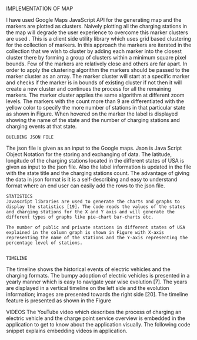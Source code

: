 IMPLEMENTATION OF MAP

I have used Google Maps JavaScript API for the generating map and the markers are plotted as clusters. Naively plotting all the charging stations in the map will degrade the user experience to overcome this marker clusters are used . This is a client side utility library which uses grid based clustering for the collection of markers. In this approach the markers are iterated in the collection that we wish to cluster by adding each marker into the closest cluster there by forming a group of clusters within a minimum square pixel bounds. Few of the markers are relatively close and others are far apart. In order to apply the clustering algorithm the markers should be passed to the marker cluster as an array. The marker cluster will start at a specific marker and checks if the marker is in bounds of existing cluster if not then it will create a new cluster and continues the process for all the remaining markers.
	The marker cluster applies the same algorithm at different zoom levels. The markers with the count more than 9 are differentiated with the yellow color to specify the more number of stations in that particular state as shown in Figure. When hovered on the marker the label is displayed showing the name of the state and the number of charging stations and charging events at that state.

 
	BUILDING JSON FILE
The json file is given as an input to the Google maps. Json is Java Script Object Notation for the storing and exchanging of data. The latitude, longitude of the charging stations located in the different states of USA is given as input to the json file. Also the label information is updated in the file with the state title and the charging stations count. The advantage of giving the data in json format is it is a self-describing and easy to understand format where an end user can easily add the rows to the json file.
	
	STATISTICS
	Javascript libraries are used to generate the charts and graphs to display the statistics [19]. The code reads the values of the states and charging stations for the X and Y axis and will generate the different types of graphs like pie-chart bar-charts etc.

	The number of public and private stations in different states of USA explained in the column graph is shown in Figure with X-axis representing the name of the stations and the Y-axis representing the percentage level of stations.
 

	TIMELINE
The timeline shows the historical events of electric vehicles and the charging formats. The bumpy adoption of electric vehicles is presented in a yearly manner which is easy to navigate year wise evolution [7]. The years are displayed in a vertical timeline on the left side and the evolution information; images are presented towards the right side [20]. The timeline feature is presented as shown in the Figure 
 
  VIDEOS
The YouTube video which describes the process of charging an electric vehicle and the charge point service overview is embedded in the application to get to know about the application visually. The following code snippet explains embedding videos in application.

 

